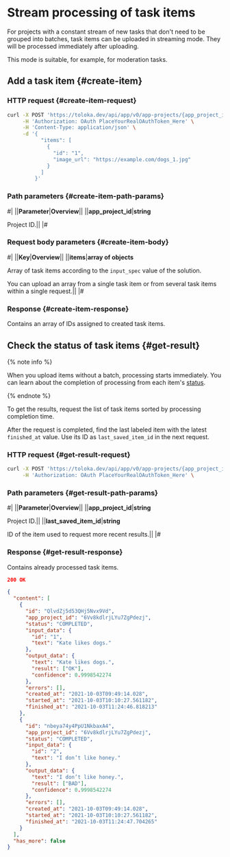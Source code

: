 # Stream processing of task items

For projects with a constant stream of new tasks that don't need to be grouped into batches, task items can be uploaded in streaming mode. They will be processed immediately after uploading.

This mode is suitable, for example, for moderation tasks.

## Add a task item {#create-item}

### HTTP request {#create-item-request}

```bash
curl -X POST 'https://toloka.dev/api/app/v0/app-projects/{app_project_id}/items/bulk' \
     -H 'Authorization: OAuth PlaceYourRealOAuthToken_Here' \
     -H 'Content-Type: application/json' \
     -d '{
           "items": [
             {
               "id": "1",
               "image_url": "https://example.com/dogs_1.jpg"
             }
           ]
         }'
```

### Path parameters {#create-item-path-params}

#|
||**Parameter**|**Overview**||
||**app_project_id**|**string**

Project ID.||
|#

### Request body parameters {#create-item-body}

#|
||**Key**|**Overview**||
||**items**|**array of objects**

Array of task items according to the `input_spec` value of the solution.

You can upload an array from a single task item or from several task items within a single request.||
|#

### Response {#create-item-response}

Contains an array of IDs assigned to created task items.

## Check the status of task items {#get-result}

{% note info %}

When you upload items without a batch, processing starts immediately. You can learn about the completion of processing from each item's [status](quickstart-api.md#quickstart-api__check-items).

{% endnote %}

To get the results, request the list of task items sorted by processing completion time.

After the request is completed, find the last labeled item with the latest `finished_at` value. Use its ID as `last_saved_item_id` in the next request.

### HTTP request {#get-result-request}

```bash
curl -X POST 'https://toloka.dev/api/app/v0/app-projects/{app_project_id}/items?sort=finished&after_id={last_saved_item_id}' \
     -H 'Authorization: OAuth PlaceYourRealOAuthToken_Here' \
```

### Path parameters {#get-result-path-params}

#|
||**Parameter**|**Overview**||
||**app_project_id**|**string**

Project ID.||
||**last_saved_item_id**|**string**

ID of the item used to request more recent results.||
|#

### Response {#get-result-response}

Contains already processed task items.

```json
200 OK

{
  "content": [
    {
      "id": "QlvdZj5d53QHj5Nvx9Vd",
      "app_project_id": "6Vv8kdlrjLYu7ZgPdezj",
      "status": "COMPLETED",
      "input_data": {
        "id": "1",
        "text": "Kate likes dogs."
      },
      "output_data": {
        "text": "Kate likes dogs.",
        "result": ["OK"],
        "confidence": 0.9998542274
      },
      "errors": [],
      "created_at": "2021-10-03T09:49:14.028",
      "started_at": "2021-10-03T10:10:27.561182",
      "finished_at": "2021-10-03T11:24:46.818213"
    },
    {
      "id": "nbeya74y4PpU1NkbaxA4",
      "app_project_id": "6Vv8kdlrjLYu7ZgPdezj",
      "status": "COMPLETED",
      "input_data": {
        "id": "2",
        "text": "I don’t like honey."
      },
      "output_data": {
        "text": "I don’t like honey.",
        "result": ["BAD"],
        "confidence": 0.9998542274
      },
      "errors": [],
      "created_at": "2021-10-03T09:49:14.028",
      "started_at": "2021-10-03T10:10:27.561182",
      "finished_at": "2021-10-03T11:24:47.704265"
    }
  ],
  "has_more": false
}
```
